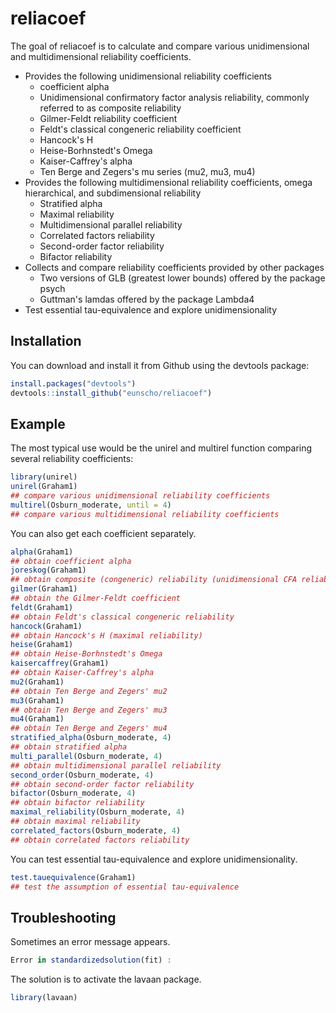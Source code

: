 # reliacoef

<!-- badges: start -->
<!-- badges: end -->

The goal of reliacoef is to calculate and compare various unidimensional and multidimensional
reliability coefficients. 

+ Provides the following unidimensional reliability coefficients
  + coefficient alpha
  + Unidimensional confirmatory factor analysis reliability, commonly referred to as composite reliability
  + Gilmer-Feldt reliability coefficient
  + Feldt's classical congeneric reliability coefficient
  + Hancock's H
  + Heise-Borhnstedt's Omega
  + Kaiser-Caffrey's alpha
  + Ten Berge and Zegers's mu series (mu2, mu3, mu4)
+ Provides the following multidimensional reliability coefficients, omega hierarchical, and subdimensional reliability
  + Stratified alpha
  + Maximal reliability
  + Multidimensional parallel reliability
  + Correlated factors reliability
  + Second-order factor reliability
  + Bifactor reliability
+ Collects and compare reliability coefficients provided by other packages
  + Two versions of GLB (greatest lower bounds) offered by the package psych
  + Guttman's lamdas offered by the package Lambda4 
+ Test essential tau-equivalence and explore unidimensionality

## Installation

You can download and install it from Github using the devtools package:

``` r
install.packages("devtools")
devtools::install_github("eunscho/reliacoef")
```

## Example

The most typical use would be the unirel and multirel function comparing several reliability 
coefficients:

``` r
library(unirel)
unirel(Graham1)
## compare various unidimensional reliability coefficients
multirel(Osburn_moderate, until = 4)
## compare various multidimensional reliability coefficients
```
You can also get each coefficient separately.
``` r
alpha(Graham1)
## obtain coefficient alpha
joreskog(Graham1)
## obtain composite (congeneric) reliability (unidimensional CFA reliability)
gilmer(Graham1)
## obtain the Gilmer-Feldt coefficient
feldt(Graham1)
## obtain Feldt's classical congeneric reliability
hancock(Graham1)
## obtain Hancock's H (maximal reliability)
heise(Graham1)
## obtain Heise-Borhnstedt's Omega
kaisercaffrey(Graham1)
## obtain Kaiser-Caffrey's alpha
mu2(Graham1)
## obtain Ten Berge and Zegers' mu2
mu3(Graham1)
## obtain Ten Berge and Zegers' mu3
mu4(Graham1)
## obtain Ten Berge and Zegers' mu4
stratified_alpha(Osburn_moderate, 4)
## obtain stratified alpha
multi_parallel(Osburn_moderate, 4)
## obtain multidimensional parallel reliability
second_order(Osburn_moderate, 4)
## obtain second-order factor reliability
bifactor(Osburn_moderate, 4)
## obtain bifactor reliability
maximal_reliability(Osburn_moderate, 4)
## obtain maximal reliability
correlated_factors(Osburn_moderate, 4)
## obtain correlated factors reliability
```
You can test essential tau-equivalence and explore unidimensionality.
``` r
test.tauequivalence(Graham1)
## test the assumption of essential tau-equivalence 
```
## Troubleshooting

Sometimes an error message appears.

``` r
Error in standardizedsolution(fit) :
```
The solution is to activate the lavaan package.

``` r
library(lavaan)
```
